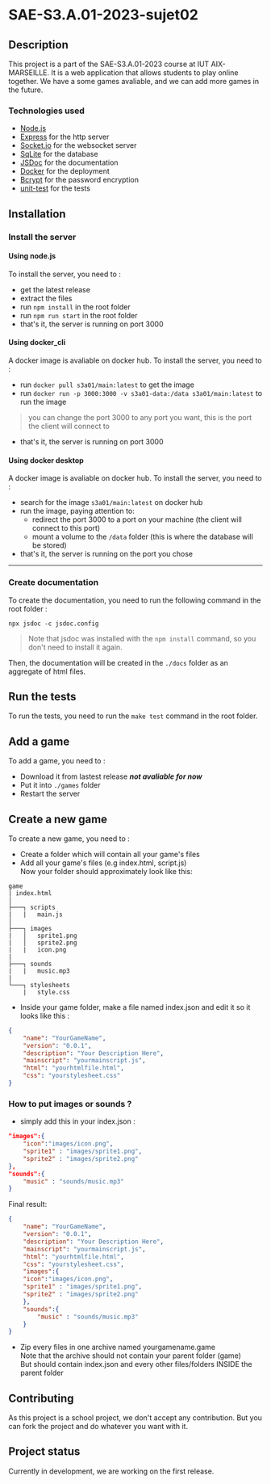 # SAE-S3.A.01-2023-sujet02


## Description

This project is a part of the SAE-S3.A.01-2023 course at IUT AIX-MARSEILLE. It is a web application that allows students to play online together. We have a some games avaliable, and we can add more games in the future.

### Technologies used

- [Node.js](https://nodejs.org/en/)
- [Express](https://expressjs.com/) for the http server
- [Socket.io](https://socket.io/)   for the websocket server
- [SqLite](https://www.sqlite.org/index.html) for the database
- [JSDoc](https://jsdoc.app/) for the documentation
- [Docker](https://www.docker.com/) for the deployment
- [Bcrypt](https://www.npmjs.com/package/bcrypt) for the password encryption
- [unit-test](https://www.npmjs.com/package/unit-test) for the tests



## Installation

### Install the server

#### Using node.js

To install the server, you need to :
- get the latest release
- extract the files
- run `npm install` in the root folder
- run `npm run start` in the root folder
- that's it, the server is running on port 3000

#### Using docker_cli

A docker image is avaliable on docker hub. To install the server, you need to :
- run `docker pull s3a01/main:latest` to get the image
- run `docker run -p 3000:3000 -v s3a01-data:/data s3a01/main:latest` to run the image
> you can change the port 3000 to any port you want, this is the port the client will connect to
- that's it, the server is running on port 3000

#### Using docker desktop

A docker image is avaliable on docker hub. To install the server, you need to :
- search for the image `s3a01/main:latest` on docker hub
- run the image, paying attention to:
    - redirect the port 3000 to a port on your machine (the client will connect to this port)
    - mount a volume to the `/data` folder (this is where the database will be stored)
- that's it, the server is running on the port you chose


---
### Create documentation
To create the documentation, you need to run the following command in the root folder :

`npx jsdoc -c jsdoc.config`

> Note that jsdoc was installed with the `npm install` command, so you don't need to install it again.

Then,
the documentation will be created in the `./docs` folder as an aggregate of html files.


## Run the tests
To run the tests, you need to run the `make test` command in the root folder.

## Add a game
To add a game, you need to :
- Download it from lastest release ***not avaliable for now***
- Put it into `./games` folder
- Restart the server

## Create a new game
To create a new game, you need to :
- Create a folder which will contain all your game's files
- Add all your game's files (e.g index.html, script.js) </br>
Now your folder should approximately look like this:
```
game
| index.html
│
├───┐ scripts
|   |   main.js
│   
├───┐ images
|   │   sprite1.png
|   │   sprite2.png
|   |   icon.png
|
├───┐ sounds
|   |   music.mp3
|
└───┐ stylesheets
    |   style.css
```
- Inside your game folder, make a file named index.json and edit it so it looks like this :
```json
{
    "name": "YourGameName",
    "version": "0.0.1",
    "description": "Your Description Here",
    "mainscript": "yourmainscript.js",
    "html": "yourhtmlfile.html",
    "css": "yourstylesheet.css"
}
```

### How to put images or sounds ?
- simply add this in your index.json :
```json
"images":{
    "icon":"images/icon.png",
    "sprite1" : "images/sprite1.png",
    "sprite2" : "images/sprite2.png"
},
"sounds":{
    "music" : "sounds/music.mp3"
}
```

Final result: 
```json
{
    "name": "YourGameName",
    "version": "0.0.1",
    "description": "Your Description Here",
    "mainscript": "yourmainscript.js",
    "html": "yourhtmlfile.html",
    "css": "yourstylesheet.css",
    "images":{
    "icon":"images/icon.png",
    "sprite1" : "images/sprite1.png",
    "sprite2" : "images/sprite2.png"
    },
    "sounds":{
        "music" : "sounds/music.mp3"
    }
}
```

- Zip every files in one archive named yourgamename.game </br>
Note that the archive should not contain your parent folder (game) </br> But should contain index.json and every other files/folders INSIDE the parent folder


## Contributing
As this project is a school project, we don't accept any contribution. But you can fork the project and do whatever you want with it.

## Project status
Currently in development, we are working on the first release.